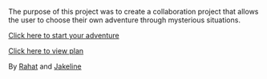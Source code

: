 The purpose of this project was to create a collaboration project that allows the user to choose their own adventure through mysterious situations.  

[Click here to start your adventure](situations/walking.md)  

[Click here to view plan](https://docs.google.com/drawings/d/1WT6yKAQU3MdeK9L9wW9KU5Vg6z434qwpBihGxnSS4Hc/edit)  

By [Rahat](https://github.com/rahatm0108) and [Jakeline](https://github.com/jakelineh2754)